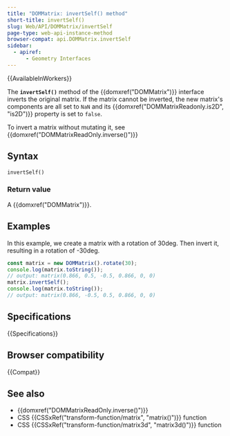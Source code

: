 ```yaml
---
title: "DOMMatrix: invertSelf() method"
short-title: invertSelf()
slug: Web/API/DOMMatrix/invertSelf
page-type: web-api-instance-method
browser-compat: api.DOMMatrix.invertSelf
sidebar:
  - apiref:
      - Geometry Interfaces
---
```


{{AvailableInWorkers}}

The **`invertSelf()`** method of the {{domxref("DOMMatrix")}} interface inverts the original matrix. If the matrix cannot be inverted, the new matrix's components are all set to `NaN` and its {{domxref("DOMMatrixReadonly.is2D", "is2D")}} property is set to `false`.

To invert a matrix without mutating it, see {{domxref("DOMMatrixReadOnly.inverse()")}}

## Syntax

```js-nolint
invertSelf()
```

### Return value

A {{domxref("DOMMatrix")}}.

## Examples

In this example, we create a matrix with a rotation of 30deg. Then invert it, resulting in a rotation of -30deg.

```js
const matrix = new DOMMatrix().rotate(30);
console.log(matrix.toString());
// output: matrix(0.866, 0.5, -0.5, 0.866, 0, 0)
matrix.invertSelf();
console.log(matrix.toString());
// output: matrix(0.866, -0.5, 0.5, 0.866, 0, 0)
```

## Specifications

{{Specifications}}

## Browser compatibility

{{Compat}}

## See also

- {{domxref("DOMMatrixReadOnly.inverse()")}}
- CSS {{CSSxRef("transform-function/matrix", "matrix()")}} function
- CSS {{CSSxRef("transform-function/matrix3d", "matrix3d()")}} function
